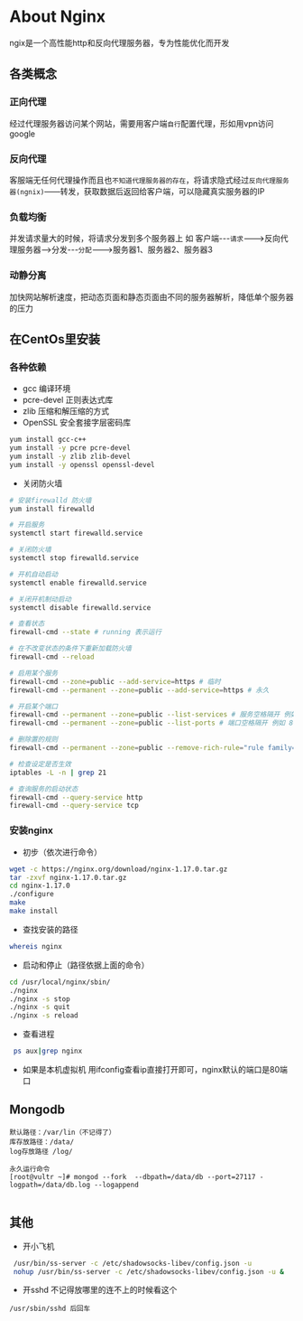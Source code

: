 #  About Nginx

ngix是一个高性能http和反向代理服务器，专为性能优化而开发

## 各类概念

### 正向代理
经过代理服务器访问某个网站，需要用客户端`自行`配置代理，形如用vpn访问google

### 反向代理
客服端无任何代理操作而且也`不知道代理服务器的存在`，将请求隐式经过`反向代理服务器(ngnix)`——转发，获取数据后返回给客户端，可以隐藏真实服务器的IP

### 负载均衡

并发请求量大的时候，将请求分发到多个服务器上
如 客户端---`请求`--->反向代理服务器-->分发---`分配`--->服务器1、服务器2、服务器3

### 动静分离
加快网站解析速度，把动态页面和静态页面由不同的服务器解析，降低单个服务器的压力

## 在CentOs里安装

### 各种依赖
 - gcc 编译环境
 - pcre-devel 正则表达式库
 - zlib 压缩和解压缩的方式
 - OpenSSL 安全套接字层密码库

 ``` bash
yum install gcc-c++
yum install -y pcre pcre-devel
yum install -y zlib zlib-devel
yum install -y openssl openssl-devel

 ```

 - 关闭防火墙

 ``` bash
# 安装firewalld 防火墙
yum install firewalld

# 开启服务
systemctl start firewalld.service

# 关闭防火墙
systemctl stop firewalld.service

# 开机自动启动
systemctl enable firewalld.service

# 关闭开机制动启动
systemctl disable firewalld.service

# 查看状态
firewall-cmd --state # running 表示运行

# 在不改变状态的条件下重新加载防火墙
firewall-cmd --reload

# 启用某个服务
firewall-cmd --zone=public --add-service=https # 临时
firewall-cmd --permanent --zone=public --add-service=https # 永久

# 开启某个端口
firewall-cmd --permanent --zone=public --list-services # 服务空格隔开 例如 dhcpv6-client https ss
firewall-cmd --permanent --zone=public --list-ports # 端口空格隔开 例如 8080-8081/tcp 8388/tcp 80/tcp

# 删除置的规则
firewall-cmd --permanent --zone=public --remove-rich-rule="rule family="ipv4" source address="192.168.0.4/24" service name="http" accept"

# 检查设定是否生效
iptables -L -n | grep 21

# 查询服务的启动状态
firewall-cmd --query-service http
firewall-cmd --query-service tcp

 ```

 ### 安装nginx

 - 初步（依次进行命令）

 ``` bash
wget -c https://nginx.org/download/nginx-1.17.0.tar.gz
tar -zxvf nginx-1.17.0.tar.gz
cd nginx-1.17.0
./configure
make
make install
 ```

 - 查找安装的路径
 
 ``` bash
whereis nginx
 ```

 - 启动和停止（路径依据上面的命令）

 ``` bash
cd /usr/local/nginx/sbin/
./nginx
./nginx -s stop
./nginx -s quit
./nginx -s reload
 ```

 - 查看进程

``` bash
 ps aux|grep nginx
```

- 如果是本机虚拟机
用ifconfig查看ip直接打开即可，nginx默认的端口是80端口


## Mongodb

```
默认路径：/var/lin（不记得了）
库存放路径：/data/
log存放路径 /log/

永久运行命令 
[root@vultr ~]# mongod --fork  --dbpath=/data/db --port=27117 -logpath=/data/db.log --logappend


```

## 其他
- 开小飞机
``` bash
 /usr/bin/ss-server -c /etc/shadowsocks-libev/config.json -u
 nohup /usr/bin/ss-server -c /etc/shadowsocks-libev/config.json -u &
```

- 开sshd
不记得放哪里的连不上的时候看这个
```
/usr/sbin/sshd 后回车
```



